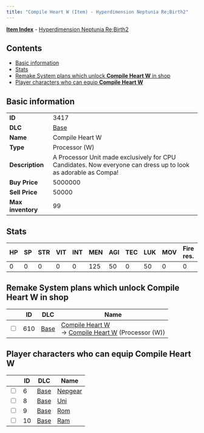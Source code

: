 ```yaml
---
title: "Compile Heart W (Item) - Hyperdimension Neptunia Re;Birth2"
---
```


[**Item Index**](/neptunia/rb2/item/index.html) - [Hyperdimension Neptunia Re;Birth2](/neptunia/rb2)

## Contents

- [Basic information](#basic-information)
- [Stats](#stats)
- [Remake System plans which unlock **Compile Heart W** in shop](#remake-system-plans-which-unlock-compile-heart-w-in-shop)
- [Player characters who can equip **Compile Heart W**](#player-characters-who-can-equip-compile-heart-w)

## Basic information

|   |   |
| -- | -- |
| **ID** | 3417 |
| **DLC** | [Base](/neptunia/rb2/dlc/0-base.html) |
| **Name** | Compile Heart W |
| **Type** | Processor (W) |
| **Description** | A Processor Unit made exclusively for CPU Candidates. Now everyone can dress up to look as adorable as Compa! |
| **Buy Price** | 5000000 |
| **Sell Price** | 50000 |
| **Max inventory** | 99 |

## Stats

| HP | SP | STR | VIT | INT | MEN | AGI | TEC | LUK | MOV | Fire res. | Ice res. | Wind res. | Lightning res. |
| -- | -- | --- | --- | --- | --- | --- | --- | --- | --- | --------- | -------- | --------- | -------------- |
| 0 | 0 | 0 | 0 | 0 | 125 | 50 | 0 | 50 | 0 | 0 | 0 | 0 | 0 |

## Remake System plans which unlock **Compile Heart W** in shop

|    | ID | DLC | Name |
| -- | -- | --- | ---- |
| <input type="checkbox" id="rb2-remake-0-610" class="trackbox" /> | 610 | [Base](/neptunia/rb2/dlc/0-base.html) | [Compile Heart W](/neptunia/rb2/remake/0-610-compile-heart-w.html)<br />→ [Compile Heart W](/neptunia/rb2/item/0-3417-compile-heart-w.html) (Processor (W)) |

## Player characters who can equip **Compile Heart W**

|    | ID | DLC | Name |
| -- | -- | --- | ---- |
| <input type="checkbox" id="rb2-player-0-6" class="trackbox" /> | 6 | [Base](/neptunia/rb2/dlc/0-base.html) | [Nepgear](/neptunia/rb2/player/0-6-nepgear.html) |
| <input type="checkbox" id="rb2-player-0-8" class="trackbox" /> | 8 | [Base](/neptunia/rb2/dlc/0-base.html) | [Uni](/neptunia/rb2/player/0-8-uni.html) |
| <input type="checkbox" id="rb2-player-0-9" class="trackbox" /> | 9 | [Base](/neptunia/rb2/dlc/0-base.html) | [Rom](/neptunia/rb2/player/0-9-rom.html) |
| <input type="checkbox" id="rb2-player-0-10" class="trackbox" /> | 10 | [Base](/neptunia/rb2/dlc/0-base.html) | [Ram](/neptunia/rb2/player/0-10-ram.html) |
